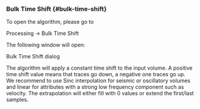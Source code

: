 ### Bulk Time Shift {#bulk-time-shift}

To open the algorithm, please go to

Processing → Bulk Time Shift

The following window will open:

Bulk Time Shift dialog

The algorithm will apply a constant time shift to the input volume. A positive time shift value means that traces go down, a negative one traces go up. We recommend to use Sinc interpolation for seismic or oscillatory volumes and linear for attributes with a strong low frequency component such as velocity. The extrapolation will either fill with 0 values or extend the first/last samples.